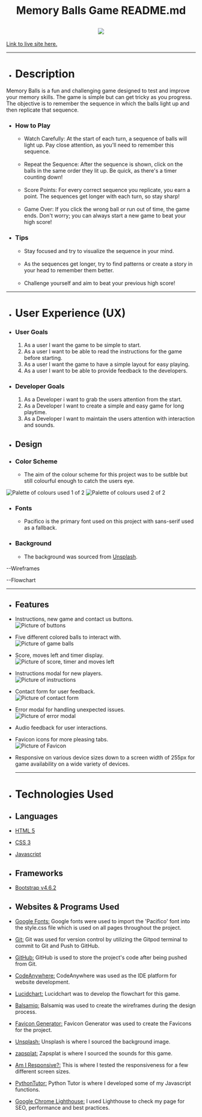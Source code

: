 <h1 align="center">Memory Balls Game README.md</h1>

<h2 align="center"><img src="assets/images/am_i_responsive_image.jpg"></h2>

[Link to live site here.](https://sleighton-dot-com.github.io/Memory-Game/)

---

* # Description

Memory Balls is a fun and challenging game designed to test and improve your memory skills. The game is simple but can get tricky as you progress. The objective is to remember the sequence in which the balls light up and then replicate that sequence.

* ### How to Play

  * Watch Carefully: At the start of each turn, a sequence of balls will light up. Pay close attention, as you'll need to remember this sequence.<br><br>
  * Repeat the Sequence: After the sequence is shown, click on the balls in the same order they lit up. Be quick, as there's a timer counting down!<br><br>
  * Score Points: For every correct sequence you replicate, you earn a point. The sequences get longer with each turn, so stay sharp!<br><br>
  * Game Over: If you click the wrong ball or run out of time, the game ends. Don't worry; you can always start a new game to beat your high score!

 * ### Tips

    * Stay focused and try to visualize the sequence in your mind.<br><br>
    * As the sequences get longer, try to find patterns or create a story in your head to remember them better.<br><br>
    * Challenge yourself and aim to beat your previous high score!

---

* # User Experience (UX)

* ### User Goals

    1. As a user I want the game to be simple to start.
    2. As a user I want to be able to read the instructions for the game before starting.
    3. As a user I want the game to have a simple layout for easy playing.
    4. As a user I want to be able to provide feedback to the developers.

* ### Developer Goals

    1. As a Developer i want to grab the users attention from the start.
    2. As a Developer I want to create a simple and easy game for long playtime.
    3. As a Developer I want to maintain the users attention with interaction and sounds.

* ## Design

* ### Color Scheme

  * The aim of the colour scheme for this project was to be sutble but still colourful enough to catch the users eye.

![Palette of colours used 1 of 2](assets/images/palette_1.png "Palette of colours used 1 of 2")
![Palette of colours used 2 of 2](assets/images/palette_2.png "Palette of colours used 2 of 2")

* ### Fonts

  * Pacifico is the primary font used on this project with sans-serif used as a fallback.

* ### Background

  * The background was sourced from [Unsplash](https://unsplash.com/photos/Z7n-qSootxg).

--Wireframes

--Flowchart

---

* ## Features

* Instructions, new game and contact us buttons.<br>
![Picture of buttons](assets/images/picture_of_buttons.png "Picture of buttons")
* Five different colored balls to interact with.<br>
![Picture of game balls](assets/images/picture_of_game_balls.png "Picture of game balls")
* Score, moves left and timer display.<br>
![Picture of score, timer and moves left](assets/images/picture_of_score_timer_moves_left.png "Picture of score, timer and moves left")
* Instructions modal for new players.<br>
![Picture of instructions](assets/images/picture_of_instructions.png "Picture of instructions")
* Contact form for user feedback.<br>
![Picture of contact form](assets/images/picture_of_contact_form.png "Picture of contact form")
* Error modal for handling unexpected issues.<br>
![Picture of error modal](assets/images/picture_of_error_modal.png "Picture of error modal")
* Audio feedback for user interactions.
* Favicon icons for more pleasing tabs.<br>
![Picture of Favicon](assets/favicon/android-icon-192x192.png "Picture of Favicon")

* Responsive on various device sizes down to a screen width of 255px for game availability on a wide variety of devices.
  
  ---

* # Technologies Used

* ## Languages
* [HTML 5](https://en.wikipedia.org/wiki/HTML5)
* [CSS 3](https://en.wikipedia.org/wiki/Cascading_Style_Sheets)
* [Javascript](https://en.wikipedia.org/wiki/JavaScript)

* ## Frameworks
* [Bootstrap v4.6.2](https://getbootstrap.com/docs/4.6/getting-started/introduction/)

* ## Websites & Programs Used
* [Google Fonts:](https://fonts.google.com/)
Google fonts were used to import the 'Pacifico' font into the style.css file which is used on all pages throughout the project.
* [Git:](https://git-scm.com/)
Git was used for version control by utilizing the Gitpod terminal to commit to Git and Push to GitHub.
* [GitHub:](https://github.com/)
GitHub is used to store the project's code after being pushed from Git.
* [CodeAnywhere:](https://app.codeanywhere.com/)
CodeAnywhere was used as the IDE platform for website development.
* [Lucidchart:](https://www.lucidchart.com/pages/)
Lucidchart was to develop the flowchart for this game.

* [Balsamiq:](https://balsamiq.com/)
Balsamiq was used to create the wireframes during the design process.
* [Favicon Generator:](https://www.favicon-generator.org/)
Favicon Generator was used to create the Favicons for the project.
* [Unsplash:](https://unsplash.com/)
Unsplash is where I sourced the background image.

* [zapsplat:](https://www.zapsplat.com/)
Zapsplat is where I sourced the sounds for this game.
* [Am I Responsive?:](https://ui.dev/amiresponsive?url=https://sleighton-dot-com.github.io/Memory-Game/)
This is where I tested the responsiveness for a few different screen sizes.
* [PythonTutor:](https://pythontutor.com/javascript.html#mode=edit)
Python Tutor is where I developed some of my Javascript functions.
* [Google Chrome Lighthouse:](https://developer.chrome.com/docs/lighthouse/overview/)
I used Lighthouse to check my page for SEO, performance and best practices.
